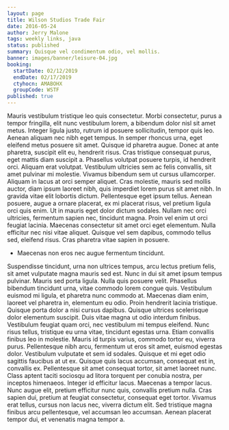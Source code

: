 ```yaml
---
layout: page
title: Wilson Studios Trade Fair
date: 2016-05-24
author: Jerry Malone
tags: weekly links, java
status: published
summary: Quisque vel condimentum odio, vel mollis.
banner: images/banner/leisure-04.jpg
booking:
  startDate: 02/12/2019
  endDate: 02/17/2019
  ctyhocn: AMABOHX
  groupCode: WSTF
published: true
---
```

Mauris vestibulum tristique leo quis consectetur. Morbi consectetur, purus a tempor fringilla, elit nunc vestibulum lorem, a bibendum dolor nisl sit amet metus. Integer ligula justo, rutrum id posuere sollicitudin, tempor quis leo. Aenean aliquam nec nibh eget tempus. In semper rhoncus urna, eget eleifend metus posuere sit amet. Quisque id pharetra augue. Donec at ante pharetra, suscipit elit eu, hendrerit risus. Cras tristique consequat purus, eget mattis diam suscipit a. Phasellus volutpat posuere turpis, id hendrerit orci. Aliquam erat volutpat. Vestibulum ultricies sem ac felis convallis, sit amet pulvinar mi molestie. Vivamus bibendum sem ut cursus ullamcorper. Aliquam in lacus at orci semper aliquet. Cras molestie, mauris sed mollis auctor, diam ipsum laoreet nibh, quis imperdiet lorem purus sit amet nibh.
In gravida vitae elit lobortis dictum. Pellentesque eget ipsum tellus. Aenean posuere, augue a ornare placerat, ex mi placerat risus, vel pretium ligula orci quis enim. Ut in mauris eget dolor dictum sodales. Nullam nec orci ultricies, fermentum sapien nec, tincidunt magna. Proin vel enim ut orci feugiat lacinia. Maecenas consectetur sit amet orci eget elementum. Nulla efficitur nec nisi vitae aliquet. Quisque vel sem dapibus, commodo tellus sed, eleifend risus. Cras pharetra vitae sapien in posuere.

* Maecenas non eros nec augue fermentum tincidunt.

Suspendisse tincidunt, urna non ultrices tempus, arcu lectus pretium felis, sit amet vulputate magna mauris sed est. Nunc in dui sit amet ipsum tempus pulvinar. Mauris sed porta ligula. Nulla quis posuere velit. Phasellus bibendum tincidunt urna, vitae commodo lorem congue quis. Vestibulum euismod mi ligula, et pharetra nunc commodo at. Maecenas diam enim, laoreet vel pharetra in, elementum eu odio. Proin hendrerit lacinia tristique. Quisque porta dolor a nisi cursus dapibus. Quisque ultrices scelerisque dolor elementum suscipit. Duis vitae magna ut odio interdum finibus. Vestibulum feugiat quam orci, nec vestibulum mi tempus eleifend. Nunc risus tellus, tristique eu urna vitae, tincidunt egestas urna. Etiam convallis finibus leo in molestie. Mauris id turpis varius, commodo tortor eu, viverra purus. Pellentesque nibh arcu, fermentum ut eros sit amet, euismod egestas dolor.
Vestibulum vulputate et sem id sodales. Quisque et mi eget odio sagittis faucibus at ut ex. Quisque quis lacus accumsan, consequat est in, convallis ex. Pellentesque sit amet consequat tortor, sit amet laoreet nunc. Class aptent taciti sociosqu ad litora torquent per conubia nostra, per inceptos himenaeos. Integer id efficitur lacus. Maecenas a tempor lacus. Nunc augue elit, pretium efficitur nunc quis, convallis pretium nulla. Cras sapien dui, pretium at feugiat consectetur, consequat eget tortor. Vivamus erat tellus, cursus non lacus nec, viverra dictum elit. Sed tristique magna finibus arcu pellentesque, vel accumsan leo accumsan. Aenean placerat tempor dui, et venenatis magna tempor a.
